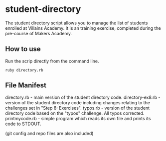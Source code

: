 # student-directory #

The student directory script allows you to manage the list of students enrolled at Villains Academy.
It is an training exercise, completed during the pre-course of Makers Academy.

## How to use ##

Run the scrip directly from the command line.

```shell
ruby directory.rb
```

## File Manifest ##

directory.rb - main version of the student directory code.
directory-ex8.rb - version of the student directory code including changes relating to the challenges set in "Step 8: Exercises".
typos.rb - version of the student directory code based on the "typos" challenge. All typos corrected.
printmycode.rb - simple program which reads its own file and prints its code to STDOUT.

(git config and repo files are also included)
